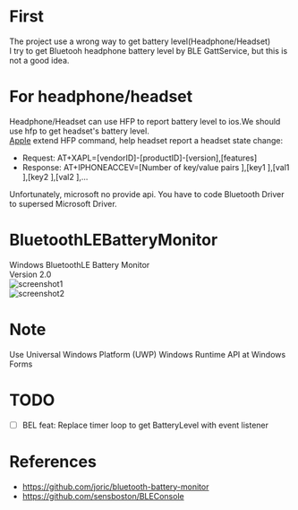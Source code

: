 # First
The project use a wrong way to get battery level(Headphone/Headset)  
I try to get Bluetooh headphone battery level  by BLE GattService, but this is not a good idea.  

# For headphone/headset 
Headphone/Headset can use HFP to report battery level to ios.We should use hfp to get headset's battery level.    
[Apple](https://developer.apple.com/accessories/Accessory-Design-Guidelines.pdf) extend HFP command, help headset report a headset state change:  
- Request: AT+XAPL=[vendorID]-[productID]-[version],[features]
- Response: AT+IPHONEACCEV=[Number of key/value pairs ],[key1 ],[val1 ],[key2 ],[val2 ],...  


Unfortunately, microsoft no provide api. You have to code Bluetooth Driver to supersed Microsoft Driver.  


# BluetoothLEBatteryMonitor
Windows BluetoothLE Battery Monitor  
Version 2.0  
![screenshot1](https://github.com/MUedsa/BluetoothLEBatteryMonitor/blob/v2.0/screenshot1.png?raw=true)  
![screenshot2](https://github.com/MUedsa/BluetoothLEBatteryMonitor/blob/v2.0/screenshot2.png?raw=true)  
# Note
Use Universal Windows Platform (UWP) Windows Runtime API at Windows Forms  
# TODO 
- [ ] BEL feat: Replace timer loop to get BatteryLevel with event listener  

# References
- https://github.com/joric/bluetooth-battery-monitor
- https://github.com/sensboston/BLEConsole
